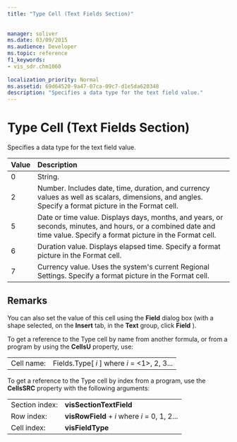 ```yaml
---
title: "Type Cell (Text Fields Section)"
 
 
manager: soliver
ms.date: 03/09/2015
ms.audience: Developer
ms.topic: reference
f1_keywords:
- vis_sdr.chm1060
 
localization_priority: Normal
ms.assetid: 69d64520-9a47-07ca-09c7-d1e5da620348
description: "Specifies a data type for the text field value."
---
```


# Type Cell (Text Fields Section)

Specifies a data type for the text field value.
  
|**Value**|**Description**|
|:-----|:-----|
|0  <br/> |String.  <br/> |
|2  <br/> |Number. Includes date, time, duration, and currency values as well as scalars, dimensions, and angles. Specify a format picture in the Format cell.  <br/> |
|5  <br/> |Date or time value. Displays days, months, and years, or seconds, minutes, and hours, or a combined date and time value. Specify a format picture in the Format cell.  <br/> |
|6  <br/> |Duration value. Displays elapsed time. Specify a format picture in the Format cell.  <br/> |
|7  <br/> |Currency value. Uses the system's current Regional Settings. Specify a format picture in the Format cell.  <br/> |
   
## Remarks

You can also set the value of this cell using the **Field** dialog box (with a shape selected, on the **Insert** tab, in the **Text** group, click **Field** ). 
  
To get a reference to the Type cell by name from another formula, or from a program by using the **CellsU** property, use: 
  
|||
|:-----|:-----|
|Cell name:  <br/> |Fields.Type[ *i*  ] where  *i*  = <1>, 2, 3...  <br/> |
   
To get a reference to the Type cell by index from a program, use the **CellsSRC** property with the following arguments: 
  
|||
|:-----|:-----|
|Section index:  <br/> |**visSectionTextField** <br/> |
|Row index:  <br/> |**visRowField** +  *i*  where  *i*  = 0, 1, 2...  <br/> |
|Cell index:  <br/> |**visFieldType** <br/> |
   

